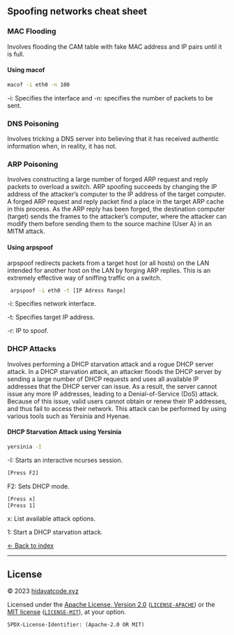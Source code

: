 ## Spoofing networks cheat sheet

### MAC Flooding
Involves flooding the CAM table with fake MAC address and IP pairs until it is full.

#### Using macof

```sh
macof -i eth0 -n 100
```
-i: Specifies the interface and -n: specifies the number of packets to be sent.

### DNS Poisoning
Involves tricking a DNS server into believing that it has received authentic information when, in reality, it has not.

### ARP Poisoning
Involves constructing a large number of forged ARP request and reply packets to overload a switch. ARP spoofing succeeds by changing the IP address of the attacker’s computer to the IP address of the target computer. A forged ARP request and reply packet find a place in the target ARP cache in this process. As the ARP reply has been forged, the destination computer (target) sends the frames to the attacker’s computer, where the attacker can modify them before sending them to the source machine (User A) in an MITM attack.

#### Using arpspoof 
arpspoof redirects packets from a target host (or all hosts) on the LAN intended for another host on the LAN by forging ARP replies. This is an extremely effective way of sniffing traffic on a switch.

```sh
 arpspoof -i eth0 -t [IP Adress Range]
```
-i: Specifies network interface.

-t: Specifies target IP address.

-r: IP to spoof.

### DHCP Attacks
Involves performing a DHCP starvation attack and a rogue DHCP server attack. In a DHCP starvation attack, an attacker floods the DHCP server by sending a large number of DHCP requests and uses all available IP addresses that the DHCP server can issue. As a result, the server cannot issue any more IP addresses, leading to a Denial-of-Service (DoS) attack. Because of this issue, valid users cannot obtain or renew their IP addresses, and thus fail to access their network. This attack can be performed by using various tools such as Yersinia and Hyenae.

#### DHCP Starvation Attack using Yersinia

```sh
yersinia -I
```
-I: Starts an interactive ncurses session.


```sh
[Press F2]
```
F2: Sets DHCP mode.


```sh
[Press x]
[Press 1]
```
x: List available attack options.

1: Start a DHCP starvation attack.

[<- Back to index](README.md)

---
## License

© 2023 [hidayatcode.xyz](https://www.hidayatcode.xyz/)

Licensed under the [Apache License, Version 2.0](https://www.apache.org/licenses/LICENSE-2.0) ([`LICENSE-APACHE`](LICENSE-APACHE)) or the [MIT license](https://opensource.org/licenses/MIT) ([`LICENSE-MIT`](LICENSE-MIT)), at your option.

`SPDX-License-Identifier: (Apache-2.0 OR MIT)`
